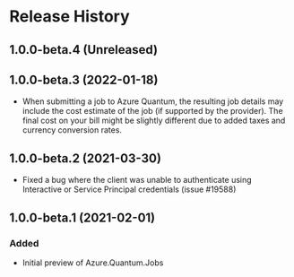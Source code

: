 # Release History

## 1.0.0-beta.4 (Unreleased)

## 1.0.0-beta.3 (2022-01-18)
- When submitting a job to Azure Quantum, the resulting job details may include the cost estimate of the job (if supported by the provider). The final cost on your bill might be slightly different due to added taxes and currency conversion rates.

## 1.0.0-beta.2 (2021-03-30)
- Fixed a bug where the client was unable to authenticate using Interactive or Service Principal credentials (issue #19588) 

## 1.0.0-beta.1 (2021-02-01)
### Added
- Initial preview of Azure.Quantum.Jobs